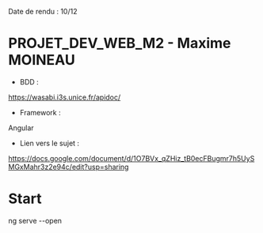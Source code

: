 Date de rendu : 10/12

# PROJET_DEV_WEB_M2 - Maxime MOINEAU

* BDD : 

https://wasabi.i3s.unice.fr/apidoc/

* Framework :

Angular 

* Lien vers le sujet :

https://docs.google.com/document/d/1O7BVx_qZHiz_tB0ecFBugmr7h5UySMGxMahr3z2e94c/edit?usp=sharing

# Start

ng serve --open

